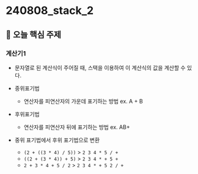 # 240808_stack_2

## 📌 오늘 핵심 주제

### 계산기1
- 문자열로 된 계산식이 주어질 때, 스택을 이용하여 이 계산식의 값을 계산할 수 있다.
- 중위표기법
    - 연산자를 피연산자의 가운데 표기하는 방법 ex. A + B
- 후위표기법
    - 연산자를 피연산자 뒤에 표기하는 방법 ex. AB+

- 중위 표기법에서 후위 표기법으로 변환
    - `(2 + ((3 * 4) / 5))` > `2 3 4 * 5 / +`
    - `((2 + (3 * 4)) + 5)` > `2 3 4 * + 5 + `
    - `2 + 3 * 4 + 5 / 2` > `2 3 4 * + 5 2 / +`